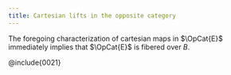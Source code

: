 ```yaml
---
title: Cartesian lifts in the opposite category
---
```


The foregoing characterization of cartesian maps in $\OpCat{E}$
immediately implies that $\OpCat{E}$ is fibered over $B$.

@include{0021}
